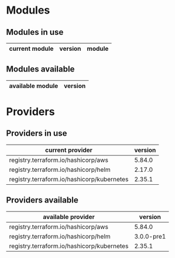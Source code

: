 # Modules

## Modules in use

current module | version | module
-------------- | ------- | ------

## Modules available

available module | version
---------------- | -------

# Providers

## Providers in use

current provider | version
---------------- | -------
registry.terraform.io/hashicorp/aws | 5.84.0
registry.terraform.io/hashicorp/helm | 2.17.0
registry.terraform.io/hashicorp/kubernetes | 2.35.1

## Providers available

available provider | version
------------------ | -------
registry.terraform.io/hashicorp/aws | 5.84.0
registry.terraform.io/hashicorp/helm | 3.0.0-pre1
registry.terraform.io/hashicorp/kubernetes | 2.35.1
